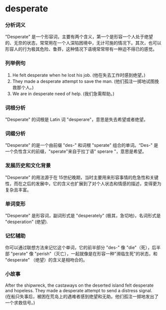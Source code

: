 # desperate

### 分析词义

  

"Desperate" 是一个形容词，主要有两个含义，第一个是形容一个人处于绝望的、无奈的状态，常常用在一个人深陷困境中，无计可施的情况下。其次，也可以形容人的行为极其危险、鲁莽，这种情况下语境常常带有一种迫不得已的感觉。

  

### 列举例句

  

1.  He felt desperate when he lost his job. (他在失去工作时感到绝望。)
2.  They made a desperate attempt to save the man. (他们孤注一掷地试图挽救那个人。)
3.  We are in desperate need of help. (我们急需帮助。)

  

### 词根分析

  

"Desperate" 的词根是 Latin 词 "desperare"，意思是失去希望或者绝望。

  

### 词缀分析

  

"Desperate" 的是一个由前缀 "des-" 和词根 "sperate" 组合的单词。“Des-" 是一个负性含义的前缀，"sperate"来自于拉丁语" sperare "，意思是希望。

  

### 发展历史和文化背景

  

"Desperate" 的用法源于在 15世纪晚期，当时主要用来形容事情的危急性和关键性，而在之后的发展中，它的含义也扩展到了对个人状态和情感的描述，变得更为复杂且丰富。

  

### 单词变形

  

"Desperate" 是形容词，副词形式是 "desperately" (极其，急切地)，名词形式是 "desperation" (绝望).

  

### 记忆辅助

  

你可以通过联想方法来记忆这个单词，它的前半部分 "des-" 像 "die"（死），后半部 "perate" 像 "perish"（灭亡），一起就像是在形容一种"濒临生死"的状态，和 "desperate" （绝望）的含义是相吻合的。

  

### 小故事

  

After the shipwreck, the castaways on the deserted island felt desperate and hopeless. They made a desperate attempt to send a distress signal.  
(在船只失事后，被困在荒岛上的遇难者感到绝望和无助。他们孤注一掷地发出了一个求救信号。)
